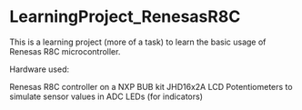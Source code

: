 LearningProject_RenesasR8C
==========================

This is a learning project (more of a task) to learn the basic usage of Renesas R8C microcontroller.

Hardware used:

Renesas R8C controller on a NXP BUB kit
JHD16x2A LCD
Potentiometers to simulate sensor values in ADC
LEDs (for indicators)
